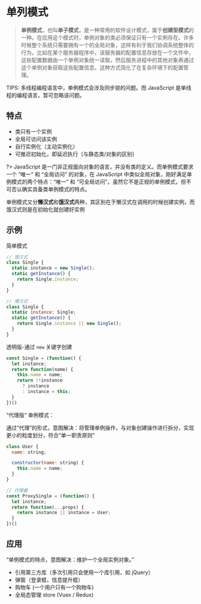 # 单列模式

> **单例模式**，也叫**单子模式**，是一种常用的软件设计模式，属于**创建型模式**的一种。在应用这个模式时，单例对象的类必须保证只有一个实例存在。许多时候整个系统只需要拥有一个的全局对象，这样有利于我们协调系统整体的行为。比如在某个服务器程序中，该服务器的配置信息存放在一个文件中，这些配置数据由一个单例对象统一读取，然后服务进程中的其他对象再通过这个单例对象获取这些配置信息。这种方式简化了在复杂环境下的配置管理。

TIPS: 多线程编程语言中，单例模式会涉及同步锁的问题。而 JavaScript 是单线程的编程语言，暂可忽略该问题。

## 特点

- 类只有一个实例
- 全局可访问该实例
- 自行实例化（主动实例化）
- 可推迟初始化，即延迟执行（与静态类/对象的区别）

?> JavaScript 是一门非正规面向对象的语言，并没有类的定义。而单例模式要求一个 “唯一” 和 “全局访问” 的对象，在 JavaScript 中类似全局对象，刚好满足单例模式的两个特点：“唯一” 和 “可全局访问”。虽然它不是正规的单例模式，但不可否认确实具备类单例模式的特点。

单例模式又分**懒汉式**和**饿汉式**两种，其区别在于懒汉式在调用的时候创建实例，而饿汉式则是在初始化就创建好实例

## 示例

简单模式

``` js
// 饿汉式
class Single {
  static instance = new Single();
  static getInstance() {
    return Single.instance;
  }
}

// 懒汉式
class Single {
  static instance: Single;
  static getInstance() {
    return Single.instance || new Single();
  }
}
```

透明版-通过 `new` 关键字创建

``` js
const Single = (function() {
  let instance;
  return function(name) {
    this.name = name;
    return !!instance 
      ? instance
      : instance = this;
  }
})()
```

“代理版“ 单例模式：

通过“代理”的形式，意图解决：将管理单例操作，与对象创建操作进行拆分，实现更小的粒度划分，符合“单一职责原则”

``` js
class User {
  name: string;

  constructor(name: string) {
    this.name = name;
  }
}

// 代理器
const ProxySingle = (function() {
  let instance;
  return function(...props) {
    return instance || instance = User;
  }
})()
```

## 应用

“单例模式的特点，意图解决：维护一个全局实例对象。”

- 引用第三方库（多次引用只会使用一个库引用，如 jQuery）
- 弹窗（登录框，信息提升框）
- 购物车 (一个用户只有一个购物车)
- 全局态管理 store (Vuex / Redux)
